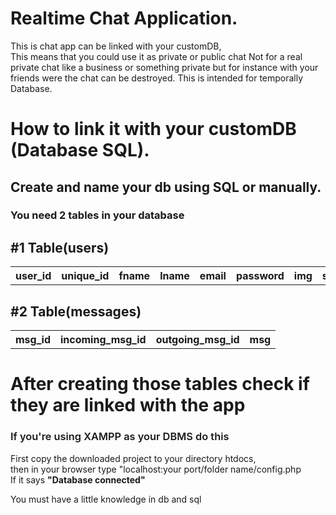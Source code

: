 # Realtime Chat Application.
This is chat app can be linked with your customDB, <br> This means that you could use it as private or public chat
Not for a real private chat like a business or something private but for instance with your friends
were the chat can be destroyed. This is intended for temporally Database.

# How to link it with your customDB (Database SQL).
<h2>Create and name your db using SQL or manually.
<h3>You need 2 tables in your database</h3>
<h2>#1 Table(users)</h2>
  <table>
  <tr>
    <th>user_id</th>
    <th>unique_id</th>
    <th>fname</th>
    <th>lname</th>
    <th>email</th>
    <th>password</th>
    <th>img</th>
    <th>status</th>
  </tr>
</table>
<h2>#2 Table(messages)</h2>
  <table>
  <tr>
    <th>msg_id</th>
    <th>incoming_msg_id</th>
    <th>outgoing_msg_id</th>
    <th>msg</th>
  </tr>
</table>

# After creating those tables check if they are linked with the app
<h3 style="font-weight: 600;">If you're using XAMPP as your DBMS do this</h3>
<p>First copy the downloaded project to your directory htdocs, <br> then in your browser type "localhost:your port/folder name/config.php<br> If it says <span style="font-weight: bold">"Database connected"</span></p>

<p>You must have a little knowledge in db and sql</p>
